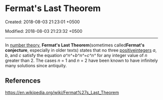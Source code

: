 # Fermat's Last Theorem

Created: 2018-08-03 21:23:01 +0500

Modified: 2018-08-03 21:23:32 +0500

---

In [number theory](https://en.wikipedia.org/wiki/Number_theory), **Fermat's Last Theorem**(sometimes called**Fermat's conjecture**, especially in older texts) states that no three [positive](https://en.wikipedia.org/wiki/Positive_number)[integers](https://en.wikipedia.org/wiki/Integer) *a*, *b*, and *c* satisfy the equation *a^n^*+*b^n^*=*c^n^* for any integer value of *n* greater than 2. The cases *n* = 1 and *n* = 2 have been known to have infinitely many solutions since antiquity.

## References

<https://en.wikipedia.org/wiki/Fermat%27s_Last_Theorem>
